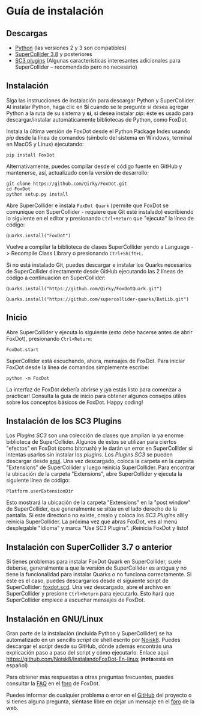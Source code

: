 # Guía de instalación

## Descargas

 - [Python](https://www.python.org/) (las versiones 2 y 3 son compatibles)
 - [SuperCollider 3.8](http://supercollider.github.io/download) y posteriores
 - [SC3 plugins](http://sc3-plugins.sourceforge.net/) (Algunas características interesantes adicionales para SuperCollider – recomendado pero no necesario)

## Instalación

Siga las instrucciones de instalación para descargar Python y SuperCollider. Al instalar Python, haga clic en **Sí** cuando se le pregunte si desea agregar Python a la ruta de su sistema y **sí**, si desea instalar *pip*: éste es usado para descargar/instalar automáticamente bibliotecas de Python, como FoxDot.

Instala la última versión de FoxDot desde el Python Package Index usando *pip* desde la línea de comandos (símbolo del sistema en Windows, terminal en MacOS y Linux) ejecutando:

`pip install FoxDot`

Alternativamente, puedes compilar desde el código fuente en GitHub y mantenerse, así, actualizado con la versión de desarrollo:

```
git clone https://github.com/Qirky/FoxDot.git
cd FoxDot
python setup.py install
```

Abre SuperCollider e instala `FoxDot Quark` (permite que FoxDot se comunique con SuperCollider -  requiere que Git esté instalado) escribiendo lo siguiente en el editor y presionando `Ctrl+Return` que "ejecuta" la línea de código:

`Quarks.install("FoxDot")`

Vuelve a compilar la biblioteca de clases SuperCollider yendo a Language -> Recompile Class Library o presionando `Ctrl+Shift+L`.

Si no está instalado Git, puedes descargar e instalar los Quarks necesarios de SuperCollider directamente desde GitHub ejecutando las 2 líneas de código a continuación en SuperCollider:

`Quarks.install("https://github.com/Qirky/FoxDotQuark.git")`

`Quarks.install("https://github.com/supercollider-quarks/BatLib.git")`

## Inicio

Abre SuperCollider y ejecuta lo siguiente (esto debe hacerse antes de abrir FoxDot), presionando `Ctrl+Return`:

`FoxDot.start`

SuperCollider está escuchando, ahora, mensajes de FoxDot. Para iniciar FoxDot desde la línea de comandos simplemente escribe:

`python -m FoxDot`

La interfaz de FoxDot debería abrirse y ¡ya estás listo para comenzar a practicar! Consulta la guía de inicio para obtener algunos consejos útiles sobre los conceptos básicos de FoxDot. Happy coding!

## Instalación de los SC3 Plugins

Los *Plugins SC3* son una colección de clases que amplían la ya enorme biblioteca de SuperCollider. Algunos de estos se utilizan para ciertos "efectos" en FoxDot (como bitcrush) y le darán un error en SuperCollider si intentas usarlos sin instalar los *plugins*. Los *Plugins SC3* se pueden descargar desde [aquí](http://sc3-plugins.sourceforge.net/). Una vez descargado, coloca la carpeta en la carpeta "Extensions" de SuperCollider y luego reinicia SuperCollider. Para encontrar la ubicación de la carpeta "Extensions", abre SuperCollider y ejecuta la siguiente línea de código:

`Platform.userExtensionDir`

Esto mostrará la ubicación de la carpeta "Extensions" en la "post window" de SuperCollider, que generalmente se sitúa en el lado derecho de la pantalla. Si este directorio no existe, crealo y coloca los *SC3 Plugins* allí y reinicia SuperCollider. La próxima vez que abras FoxDot, ves al menú desplegable "Idioma" y marca "Use SC3 Plugins". ¡Reinicia FoxDot y listo!

## Instalación con SuperCollider 3.7 o anterior

Si tienes problemas para instalar FoxDot Quark en SuperCollider, suele deberse, generalmente a que la versión de SuperCollider es antigua y no tiene la funcionalidad para instalar Quarks o no funciona correctamente. Si éste es el caso, puedes descargarlos desde el siguiente script de SuperCollider: [foxdot.scd](http://foxdot.org/wp-content/uploads/foxdot.scd). Una vez descargado, abre el archivo en SuperCollider y presione `Ctrl+Return` para ejecutarlo. Esto hará que SuperCollider empiece a escuchar mensajes de FoxDot.

## Instalación en GNU/Linux

Gran parte de la instalación (incluida Python y SuperCollider) se ha automatizado en un sencillo *script* de shell escrito por [Noisk8](https://github.com/Noisk8). Puedes descargar el *script* desde su GitHub, dónde además encontrás una explicación paso a paso del script y cómo ejecutarlo. Enlace aquí: <https://github.com/Noisk8/InstalandoFoxDot-En-linux> (**nota**:está en español)

Para obtener más respuestas a otras preguntas frecuentes, puedes consultar la [FAQ](http://foxdot.org/forum/?view=thread&id=1) en el [foro](http://foxdot.org/forum/) de FoxDot.

Puedes informar de cualquier problema o error en el [GitHub](https://github.com/Qirky/FoxDot/issues) del proyecto o si tienes alguna pregunta, siéntase libre en dejar un mensaje en el [foro](http://foxdot.org/forum/) de la web.
